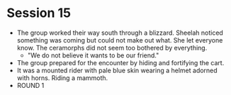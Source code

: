 # Session 15

* The group worked their way south through a blizzard. Sheelah noticed something was coming but could not make out what. She let everyone know. The ceramorphs did not seem too bothered by everything.
	* "We do not believe it wants to be our friend."
* The group prepared for the encounter by hiding and fortifying the cart.
* It was a mounted rider with pale blue skin wearing a helmet adorned with horns. Riding a mammoth.
* ROUND 1 
<!--stackedit_data:
eyJoaXN0b3J5IjpbLTIwNjc1OTM3MzYsMTcxMTkzNjc2Myw3Nz
YzNzg0MjgsLTIwMzA2MTQ4OTEsMjA4MzA4NTE1OV19
-->